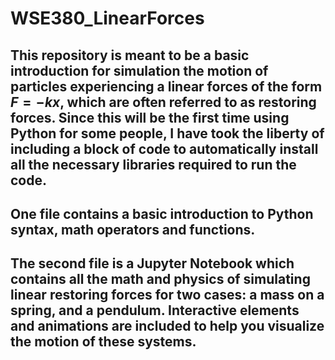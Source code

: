 # WSE380_LinearForces

## This repository is meant to be a basic introduction for simulation the motion of particles experiencing a linear forces of the form $` F=-kx `$, which are often referred to as restoring forces. Since this will be the first time using Python for some people, I have took the liberty of including a block of code to automatically install all the necessary libraries required to run the code.

## One file contains a basic introduction to Python syntax, math operators and functions. 

## The second file is a Jupyter Notebook which contains all the math and physics of simulating linear restoring forces for two cases: a mass on a spring, and a pendulum. Interactive elements and animations are included to help you visualize the motion of these systems.

